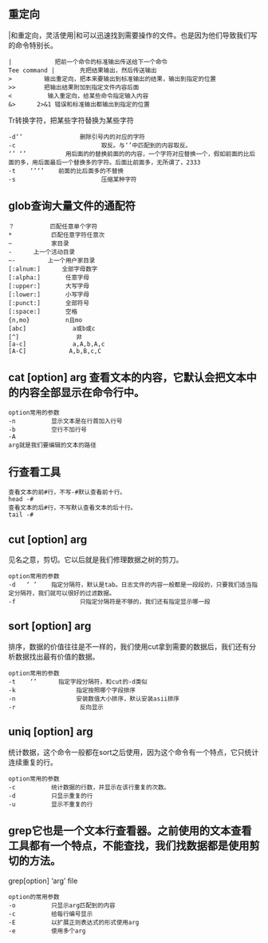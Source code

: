 
## 重定向
|和重定向，灵活使用|和可以迅速找到需要操作的文件。也是因为他们导致我们写的命令特别长。
```
|            把前一个命令的标准输出传送给下一个命令
Tee command |       先把结果输出，然后传送输出
>         输出重定向，把本来要输出到标准输出的结果，输出到指定的位置
>>        把输出结果附加到指定文件内容后面
<          输入重定向，给某些命令指定输入内容
&>      2>&1 错误和标准输出都输出到指定的位置
```

Tr转换字符，把某些字符替换为某些字符
```
-d‘’                删除引号内的对应的字符
-c                        取反。与‘’中匹配到的内容取反。
‘’ ‘’           用后面的的替换前面的的内容，一个字符对应替换一个，假如前面的比后面的多，用后面最后一个替换多的字符。后面比前面多，无所谓了，2333
-t    ‘’‘’    前面的比后面多的不替换
-s                        压缩某种字符
```


## glob查询大量文件的通配符
```
？          匹配任意单个字符
*           匹配任意字符任意次
~           家目录
-      上一个活动目录
~-         上一个用户家目录
[:alnum:]      全部字母数字
[:alpha:]       任意字母
[:upper:]       大写字母
[:lower:]       小写字母
[:punct:]       全部符号
[:space:]       空格
{n,mo}          n且mo
[abc]             a或b或c
[^]                非
[a-c]             a,A,b,A,c
[A-C]            A,b,B,c,C
```


## cat [option] arg 查看文本的内容，它默认会把文本中的内容全部显示在命令行中。
```
option常用的参数
-n          显示文本是在行首加入行号
-b          空行不加行号
-A         
arg就是我们要编辑的文本的路径
```

## 行查看工具
```
查看文本的前#行，不写-#默认查看前十行。
head -#
查看文本的后#行，不写默认查看文本的后十行。
tail -#
```

## cut [option] arg
见名之意，剪切。它以后就是我们修理数据之树的剪刀。
```
option常用的参数
-d   ‘ ’    指定分隔符，默认是tab。日志文件的内容一般都是一段段的，只要我们适当指定分隔符，我们就可以很好的过滤数据。
-f                  只指定分隔符是不够的，我们还有指定显示哪一段
```


## sort [option] arg
排序，数据的价值往往是不一样的，我们使用cut拿到需要的数据后，我们还有分析数据找出最有价值的数据。
```
option常用的参数
-t    ‘’      指定字段分隔符，和cut的-d类似
-k                 指定按照哪个字段排序
-n                 安装数值大小排序，默认安装asii排序
-r                  反向显示
```


## uniq [option] arg
统计数据，这个命令一般都在sort之后使用，因为这个命令有一个特点，它只统计连续重复的行。
```
option常用的参数
-c          统计数据的行数，并显示在该行重复的次数。
-d          只显示重复的行
-u          显示不重复的行
```


## grep它也是一个文本行查看器。之前使用的文本查看工具都有一个特点，不能查找，我们找数据都是使用剪切的方法。
grep[option] ‘arg’ file
```
option的常用参数
-o          只显示arg匹配到的内容
-c          给每行编号显示
-E          以扩展正则表达式的形式使用arg
-e          使用多个arg
```
